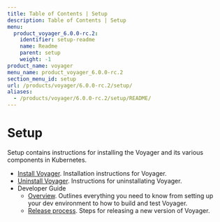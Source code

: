 ```yaml
---
title: Table of Contents | Setup
description: Table of Contents | Setup
menu:
  product_voyager_6.0.0-rc.2:
    identifier: setup-readme
    name: Readme
    parent: setup
    weight: -1
product_name: voyager
menu_name: product_voyager_6.0.0-rc.2
section_menu_id: setup
url: /products/voyager/6.0.0-rc.2/setup/
aliases:
  - /products/voyager/6.0.0-rc.2/setup/README/
---
```

# Setup

Setup contains instructions for installing the Voyager and its various components in Kubernetes.

- [Install Voyager](/products/voyager/6.0.0-rc.2/setup/install). Installation instructions for Voyager.
- [Uninstall Voyager](/products/voyager/6.0.0-rc.2/setup/uninstall). Instructions for uninstallating Voyager.
- Developer Guide
  - [Overview](/products/voyager/6.0.0-rc.2/setup/developer-guide/overview). Outlines everything you need to know from setting up your dev environment to how to build and test Voyager.
  - [Release process](/products/voyager/6.0.0-rc.2/setup/developer-guide/release). Steps for releasing a new version of Voyager.
